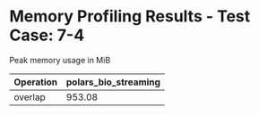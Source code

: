 # Memory Profiling Results - Test Case: 7-4

Peak memory usage in MiB

| Operation | polars_bio_streaming |
|-----------|---|
| overlap | 953.08 |

